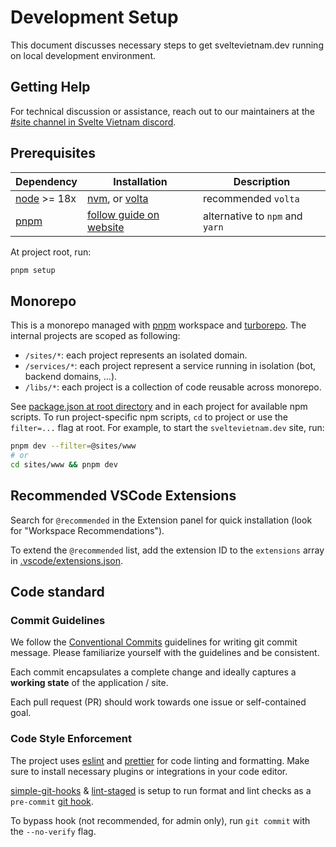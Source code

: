 # Development Setup

This document discusses necessary steps to get sveltevietnam.dev running on local development environment.

## Getting Help

For technical discussion or assistance, reach out to our maintainers at the [#site channel in Svelte Vietnam discord](https://discord.com/channels/1066621936546877450/1140975675235389562).

## Prerequisites

| Dependency    | Installation                            | Description                     |
| ------------- | --------------------------------------- | ------------------------------- |
| [node] >= 18x | [nvm], or [volta]                       | recommended `volta`             |
| [pnpm]        | [follow guide on website][pnpm.install] | alternative to `npm` and `yarn` |

At project root, run:

```bash
pnpm setup
```

## Monorepo

This is a monorepo managed with [pnpm] workspace and [turborepo]. The internal projects are scoped as following:

- `/sites/*`: each project represents an isolated domain.
- `/services/*`: each project represent a service running in isolation (bot, backend domains, ...).
- `/libs/*`: each project is a collection of code reusable across monorepo.

See [package.json at root directory](./package.json) and in each project for available npm scripts. To run project-specific npm scripts, `cd` to project or use the `filter=...` flag at root. For example, to start the `sveltevietnam.dev` site, run:

```bash
pnpm dev --filter=@sites/www
# or
cd sites/www && pnpm dev
```

## Recommended VSCode Extensions

Search for `@recommended` in the Extension panel for quick installation (look for "Workspace Recommendations").

To extend the `@recommended` list, add the extension ID to the `extensions` array in [.vscode/extensions.json].

## Code standard

### Commit Guidelines

We follow the [Conventional Commits][conventionalcommits] guidelines for writing git commit message. Please familiarize yourself with the guidelines and be consistent.

Each commit encapsulates a complete change and ideally captures a **working state** of the application / site.

Each pull request (PR) should work towards one issue or self-contained goal.

### Code Style Enforcement

The project uses [eslint] and [prettier] for code linting and formatting. Make sure to install necessary plugins or integrations in your code editor.

[simple-git-hooks] & [lint-staged] is setup to run format and lint checks as a `pre-commit` [git hook](https://git-scm.com/book/en/v2/Customizing-Git-Git-Hooks).

To bypass hook (not recommended, for admin only), run `git commit` with the `--no-verify` flag.

<!-- LOCAL -->

[.vscode/extensions.json]: ./.vscode/extensions.json

<!-- TECHNOLOGIES -->

[simple-git-hooks]: https://github.com/toplenboren/simple-git-hooks
[lint-staged]: https://github.com/okonet/lint-staged
[eslint]: https://eslint.org
[prettier]: https://prettier.io
[node]: https://nodejs.org/en/
[nvm]: https://github.com/nvm-sh/nvm
[volta]: https://volta.sh/
[pnpm]: https://pnpm.io/
[pnpm.install]: https://pnpm.io/installation
[turborepo]: https://turbo.build/

<!-- OTHERS -->

[conventionalcommits]: https://www.conventionalcommits.org/en/v1.0.0/
